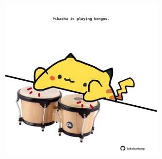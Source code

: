 <!-- built at 25/11/2023, 23:00:46 UTC -->
<p align="center">
  <img width="500" height="500" src="./ReadmeImage.svg">
</p>
